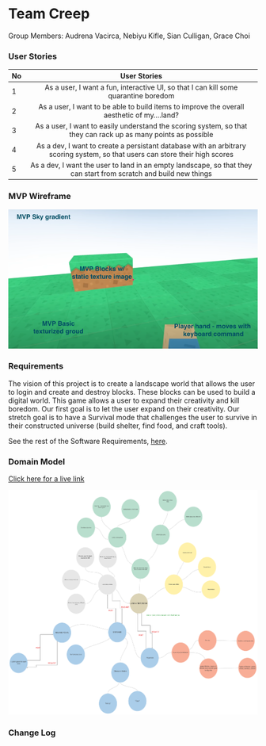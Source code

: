 # Team Creep

Group Members: Audrena Vacirca, Nebiyu Kifle, Sian Culligan, Grace Choi

### User Stories 

| No | User Stories | 
|-----------|:------------:|
| 1   | As a user, I want a fun, interactive UI, so that I can kill some quarantine boredom   |
| 2   | As a user, I want to be able to build items to improve the overall aesthetic of my….land?   |
| 3   | As a user, I want to easily understand the scoring system, so that they can rack up as many points as possible   |
| 4   | As a dev, I want to create a persistant database with an arbitrary scoring system, so that users can store their high scores   |
| 5   | As a dev, I want the user to land in an empty landscape, so that they can start from scratch and build new things   |


### MVP Wireframe

![Wireframe Image](prep_assets/wireframe.png)

### Requirements
The vision of this project is to create a landscape world that allows the user to login and create and destroy blocks. These blocks can be used to build a digital world. This game allows a user to expand their creativity and kill boredom. Our first goal is to let the user expand on their creativity. Our stretch goal is to have a Survival mode that challenges the user to survive in their constructed universe (build shelter, find food, and craft tools). 

See the rest of the Software Requirements, [here](SoftwareRequirements.md). 

### Domain Model
[Click here for a live link](https://lucid.app/lucidspark/invitations/accept/inv_4bfd9fa7-e295-4247-8b83-4c9a639f2799)

![Domain Model Image](prep_assets/domain.png)  

### Change Log

